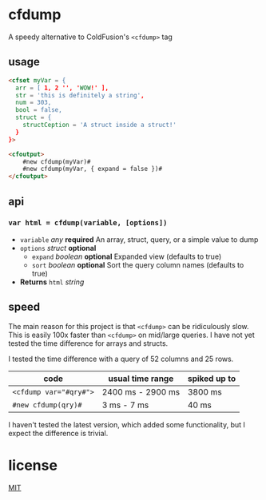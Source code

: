 # cfdump

A speedy alternative to ColdFusion's `<cfdump>` tag

## usage

```html
<cfset myVar = {
  arr = [ 1, 2 '', 'WOW!' ],
  str = 'this is definitely a string',
  num = 303,
  bool = false,
  struct = {
    structCeption = 'A struct inside a struct!'
  }
}>

<cfoutput>
    #new cfdump(myVar)#
    #new cfdump(myVar, { expand = false })#
</cfoutput>
```

## api

### `var html = cfdump(variable, [options])`

- `variable` *any* **required** An array, struct, query, or a simple value to dump
- `options` *struct* **optional**
  - `expand` *boolean* **optional** Expanded view (defaults to true)
  - `sort` *boolean* **optional** Sort the query column names (defaults to true)
- **Returns** `html` *string*

## speed

The main reason for this project is that `<cfdump>` can be ridiculously slow.
This is easily 100x faster than `<cfdump>` on mid/large queries.
I have not yet tested the time difference for arrays and structs.

I tested the time difference with a query of 52 columns and 25 rows.

| code                   | usual time range | spiked up to |
|------------------------|------------------|--------------|
| `<cfdump var="#qry#">` |2400 ms - 2900 ms | 3800 ms      |
| `#new cfdump(qry)#`    | 3 ms - 7 ms      | 40 ms        |

I haven't tested the latest version, which added some functionality, but I expect the difference is trivial.

# license

[MIT](https://choosealicense.com/licenses/mit/)
